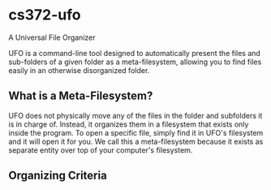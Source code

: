 # cs372-ufo
A Universal File Organizer

UFO is a command-line tool designed to automatically present the files and sub-folders of a given folder as a meta-filesystem, allowing you to find files easily in an otherwise disorganized folder.

## What is a Meta-Filesystem?
UFO does not physically move any of the files in the folder and subfolders it is in charge of. Instead, it organizes them in a filesystem that exists only inside the program. To open a specific file, simply find it in UFO's filesystem and it will open it for you. We call this a meta-filesystem because it exists as separate entity over top of your computer's filesystem.

## Organizing Criteria
